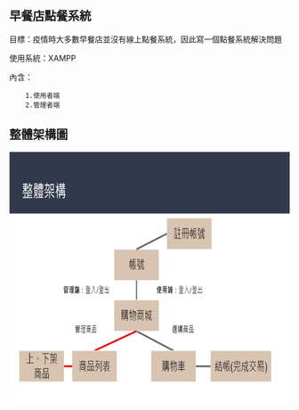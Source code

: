 早餐店點餐系統
-------------------------------------------------------------------
目標：疫情時大多數早餐店並沒有線上點餐系統，因此寫一個點餐系統解決問題

使用系統：XAMPP

內含：

        1.使用者端
        2.管理者端


整體架構圖
-------------------------------------------------------------------

<img src="https://github.com/tank11110/young/blob/master/PHP%E8%88%87MYSQL/%E5%9C%96%E7%89%87/MySQL_1.jpg" height="450" width="800">



